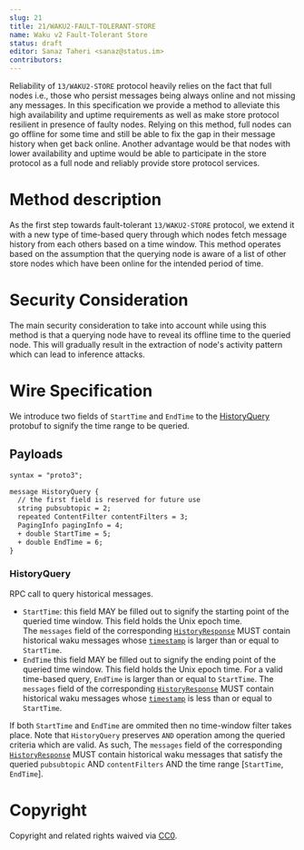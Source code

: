 ```yaml
---
slug: 21
title: 21/WAKU2-FAULT-TOLERANT-STORE
name: Waku v2 Fault-Tolerant Store
status: draft
editor: Sanaz Taheri <sanaz@status.im>
contributors:
---
```


 Reliability of `13/WAKU2-STORE` protocol heavily relies on the fact that full nodes i.e., those who persist messages being always online and not missing any messages. In this specification we provide a method to alleviate this high availability and uptime requirements as well as make store protocol resilient in presence of faulty nodes. Relying on this method, full nodes can go offline for some time and still be able to fix the gap in their message history when get back online. Another advantage would be that nodes with lower availability and uptime would be able to participate in the store protocol as a full node and reliably provide store protocol services.

# Method description 
 As the first step towards fault-tolerant `13/WAKU2-STORE` protocol, we extend it with a new type of time-based query through which nodes fetch message history from each others based on a time window. This method operates based on the assumption that the querying node is aware of a list of other store nodes which have been online for the intended period of time.  

# Security Consideration

The main security consideration to take into account while using this method is that a querying node have to reveal its offline time to the queried node. This will gradually result in the extraction of node's activity pattern which can lead to inference attacks. 

# Wire Specification
We introduce two fields of `StartTime` and `EndTime` to the [HistoryQuery](/spec/13#payloads) protobuf to signify the time range to be queried. 

## Payloads

```diff
syntax = "proto3";

message HistoryQuery {
  // the first field is reserved for future use
  string pubsubtopic = 2;
  repeated ContentFilter contentFilters = 3;
  PagingInfo pagingInfo = 4;
  + double StartTime = 5;
  + double EndTime = 6;
}

```
  
### HistoryQuery

RPC call to query historical messages.
- `StartTime`: this field MAY be filled out to signify the starting point of the queried time window. 
  This field holds the Unix epoch time.  
  The `messages` field of the corresponding [`HistoryResponse`](/spec/13#HistoryResponse) MUST contain historical waku messages whose [`timestamp`](/spec/14#Payloads) is larger than or equal to `StartTime`.
- `EndTime` this field MAY be filled out to signify the ending point of the queried time window. 
  This field holds the Unix epoch time. 
  For a valid time-based query, `EndTime` is larger than or equal to `StartTime`. 
  The `messages` field of the corresponding [`HistoryResponse`](/spec/13#HistoryResponse) MUST contain historical waku messages whose [`timestamp`](/spec/14#Payloads) is less than or equal to `StartTime`.

If both `StartTime` and `EndTime` are ommited then no time-window filter takes place. 
Note that `HistoryQuery` preserves `AND` operation among the queried criteria which are valid. As such,  The `messages` field of the corresponding [`HistoryResponse`](/spec/13#HistoryResponse) MUST contain historical waku messages that satisfy the queried  `pubsubtopic` AND `contentFilters` AND the time range [`StartTime`, `EndTime`]. 

# Copyright

Copyright and related rights waived via
[CC0](https://creativecommons.org/publicdomain/zero/1.0/).
